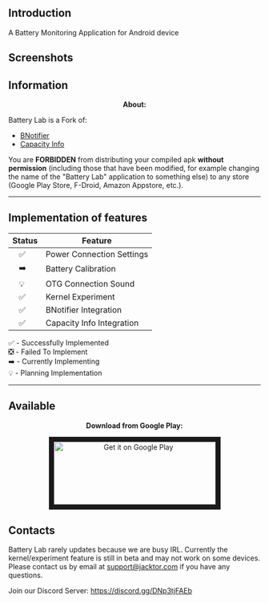 
## Introduction

A Battery Monitoring Application for Android device

## Screenshots

<div style="center" style="display:flex;">
 
</div>

## Information

<p align="center">
<b>About:</b>
</p>

Battery Lab is a Fork of:
- <a href="https://github.com/jacktor-stan/BNotifier">BNotifier</a>
- <a href="https://github.com/Ph03niX-X/CapacityInfo">Capacity Info</a>

You are <b>FORBIDDEN</b> from distributing your compiled apk <b>without permission</b> (including those that have been modified, for example changing the name of the "Battery Lab" application to something else) to any store (Google Play Store, F-Droid, Amazon Appstore, etc.).

---
## Implementation of features

<div align="center">

| Status | Feature                                  |
|--------|------------------------------------------|
|&nbsp;&nbsp;&nbsp;✅| Power Connection Settings                |
|&nbsp;&nbsp;&nbsp;➡️| Battery Calibration                      |
|&nbsp;&nbsp;&nbsp;💡| OTG Connection Sound                     |
|&nbsp;&nbsp;&nbsp;✅| Kernel Experiment                        |
|&nbsp;&nbsp;&nbsp;✅| BNotifier Integration                    |
|&nbsp;&nbsp;&nbsp;✅| Capacity Info Integration                |
</div>

 ✅ - Successfully Implemented<br/>
 ❎ - Failed To Implement<br/>
 ➡️ - Currently Implementing<br/>
 💡 - Planning Implementation<br/>

---
## Available

<p align="center">
 <b>Download from Google Play:</b>
</p>

<p align="center">
<a href="https://play.google.com/store/apps/details?id=com.jacktor.batterylab">
<img src="https://play.google.com/intl/en_us/badges/images/generic/en_badge_web_generic.png" alt="Get it on Google Play" width="323" height="125" style="border: 10px solid;"/></a></p>

## Contacts

Battery Lab rarely updates because we are busy IRL.
Currently the kernel/experiment feature is still in beta and may not work on some devices.
Please contact us by email at support@jacktor.com if you have any questions.

Join our Discord Server: https://discord.gg/DNp3tjFAEb
